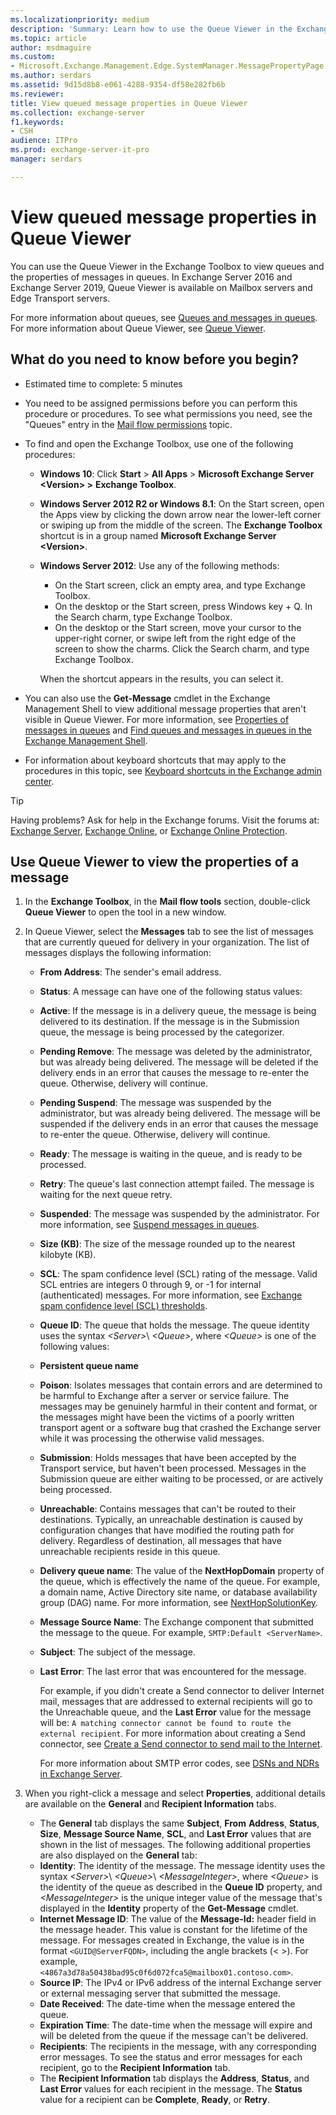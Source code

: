 ```yaml
---
ms.localizationpriority: medium
description: 'Summary: Learn how to use the Queue Viewer in the Exchange Toolbox to view message properties in Exchange 2016 and Exchange 2019.'
ms.topic: article
author: msdmaguire
ms.custom:
- Microsoft.Exchange.Management.Edge.SystemManager.MessagePropertyPage
ms.author: serdars
ms.assetid: 9d15d8b8-e061-4288-9354-df58e282fb6b
ms.reviewer: 
title: View queued message properties in Queue Viewer
ms.collection: exchange-server
f1.keywords:
- CSH
audience: ITPro
ms.prod: exchange-server-it-pro
manager: serdars

---
```


# View queued message properties in Queue Viewer

You can use the Queue Viewer in the Exchange Toolbox to view queues and the properties of messages in queues. In Exchange Server 2016 and Exchange Server 2019, Queue Viewer is available on Mailbox servers and Edge Transport servers.

For more information about queues, see [Queues and messages in queues](queues.md). For more information about Queue Viewer, see [Queue Viewer](queue-viewer.md).

## What do you need to know before you begin?

- Estimated time to complete: 5 minutes

- You need to be assigned permissions before you can perform this procedure or procedures. To see what permissions you need, see the "Queues" entry in the [Mail flow permissions](../../permissions/feature-permissions/mail-flow-permissions.md) topic.

- To find and open the Exchange Toolbox, use one of the following procedures:
  - **Windows 10**: Click **Start** \> **All Apps** \> **Microsoft Exchange Server \<Version\> \>** **Exchange Toolbox**.
  - **Windows Server 2012 R2 or Windows 8.1**: On the Start screen, open the Apps view by clicking the down arrow near the lower-left corner or swiping up from the middle of the screen. The **Exchange Toolbox** shortcut is in a group named **Microsoft Exchange Server \<Version\>**.
  - **Windows Server 2012**: Use any of the following methods:
    - On the Start screen, click an empty area, and type Exchange Toolbox.
    - On the desktop or the Start screen, press Windows key + Q. In the Search charm, type Exchange Toolbox.
    - On the desktop or the Start screen, move your cursor to the upper-right corner, or swipe left from the right edge of the screen to show the charms. Click the Search charm, and type Exchange Toolbox.

    When the shortcut appears in the results, you can select it.

- You can also use the **Get-Message** cmdlet in the Exchange Management Shell to view additional message properties that aren't visible in Queue Viewer. For more information, see [Properties of messages in queues](message-properties.md) and [Find queues and messages in queues in the Exchange Management Shell](queues-and-messages-in-powershell.md).

- For information about keyboard shortcuts that may apply to the procedures in this topic, see [Keyboard shortcuts in the Exchange admin center](../../about-documentation/exchange-admin-center-keyboard-shortcuts.md).

> [!TIP]
> Having problems? Ask for help in the Exchange forums. Visit the forums at: [Exchange Server](https://social.technet.microsoft.com/forums/office/home?category=exchangeserver), [Exchange Online](https://social.technet.microsoft.com/forums/msonline/home?forum=onlineservicesexchange), or [Exchange Online Protection](https://social.technet.microsoft.com/forums/forefront/home?forum=FOPE).

## Use Queue Viewer to view the properties of a message

1. In the **Exchange Toolbox**, in the **Mail flow tools** section, double-click **Queue Viewer** to open the tool in a new window.

2. In Queue Viewer, select the **Messages** tab to see the list of messages that are currently queued for delivery in your organization. The list of messages displays the following information:
   - **From Address**: The sender's email address.
   - **Status**: A message can have one of the following status values:
   - **Active**: If the message is in a delivery queue, the message is being delivered to its destination. If the message is in the Submission queue, the message is being processed by the categorizer.
   - **Pending Remove**: The message was deleted by the administrator, but was already being delivered. The message will be deleted if the delivery ends in an error that causes the message to re-enter the queue. Otherwise, delivery will continue.
   - **Pending Suspend**: The message was suspended by the administrator, but was already being delivered. The message will be suspended if the delivery ends in an error that causes the message to re-enter the queue. Otherwise, delivery will continue.
   - **Ready**: The message is waiting in the queue, and is ready to be processed.
   - **Retry**: The queue's last connection attempt failed. The message is waiting for the next queue retry.
   - **Suspended**: The message was suspended by the administrator. For more information, see [Suspend messages in queues](message-procedures.md#suspend-messages-in-queues).
   - **Size (KB)**: The size of the message rounded up to the nearest kilobyte (KB).
   - **SCL**: The spam confidence level (SCL) rating of the message. Valid SCL entries are integers 0 through 9, or -1 for internal (authenticated) messages. For more information, see [Exchange spam confidence level (SCL) thresholds](../../antispam-and-antimalware/antispam-protection/scl.md).
   - **Queue ID**: The queue that holds the message. The queue identity uses the syntax _\<Server\>_\ _\<Queue\>_, where _\<Queue\>_ is one of the following values:
   - **Persistent queue name**
   - **Poison**: Isolates messages that contain errors and are determined to be harmful to Exchange after a server or service failure. The messages may be genuinely harmful in their content and format, or the messages might have been the victims of a poorly written transport agent or a software bug that crashed the Exchange server while it was processing the otherwise valid messages.
   - **Submission**: Holds messages that have been accepted by the Transport service, but haven't been processed. Messages in the Submission queue are either waiting to be processed, or are actively being processed.
   - **Unreachable**: Contains messages that can't be routed to their destinations. Typically, an unreachable destination is caused by configuration changes that have modified the routing path for delivery. Regardless of destination, all messages that have unreachable recipients reside in this queue.
   - **Delivery queue name**: The value of the **NextHopDomain** property of the queue, which is effectively the name of the queue. For example, a domain name, Active Directory site name, or database availability group (DAG) name. For more information, see [NextHopSolutionKey](queues.md#nexthopsolutionkey).
   - **Message Source Name**: The Exchange component that submitted the message to the queue. For example, `SMTP:Default <ServerName>`.
   - **Subject**: The subject of the message.
   - **Last Error**: The last error that was encountered for the message.

     For example, if you didn't create a Send connector to deliver Internet mail, messages that are addressed to external recipients will go to the Unreachable queue, and the **Last Error** value for the message will be: `A matching connector cannot be found to route the external recipient`. For more information about creating a Send connector, see [Create a Send connector to send mail to the Internet](../../mail-flow/connectors/internet-mail-send-connectors.md).

     For more information about SMTP error codes, see [DSNs and NDRs in Exchange Server](../../mail-flow/non-delivery-reports-and-bounce-messages/non-delivery-reports-and-bounce-messages.md).

3. When you right-click a message and select **Properties**, additional details are available on the **General** and **Recipient Information** tabs.
   - The **General** tab displays the same **Subject**, **From** **Address**, **Status**, **Size**, **Message Source Name**, **SCL**, and **Last Error** values that are shown in the list of messages. The following additional properties are also displayed on the **General** tab:
   - **Identity**: The identity of the message. The message identity uses the syntax _\<Server\>_\ _\<Queue\>_\ _\<MessageInteger\>_, where _\<Queue\>_ is the identity of the queue as described in the **Queue ID** property, and _\<MessageInteger\>_ is the unique integer value of the message that's displayed in the **Identity** property of the **Get-Message** cmdlet.
   - **Internet Message ID**: The value of the **Message-Id:** header field in the message header. This value is constant for the lifetime of the message. For messages created in Exchange, the value is in the format `<GUID@ServerFQDN>`, including the angle brackets (\< \>). For example, `<4867a3d78a50438bad95c0f6d072fca5@mailbox01.contoso.com>`.
   - **Source IP**: The IPv4 or IPv6 address of the internal Exchange server or external messaging server that submitted the message.
   - **Date Received**: The date-time when the message entered the queue.
   - **Expiration Time**: The date-time when the message will expire and will be deleted from the queue if the message can't be delivered.
   - **Recipients**: The recipients in the message, with any corresponding error messages. To see the status and error messages for each recipient, go to the **Recipient Information** tab.
   - The **Recipient Information** tab displays the **Address**, **Status**, and **Last Error** values for each recipient in the message. The **Status** value for a recipient can be **Complete**, **Ready**, or **Retry**.
